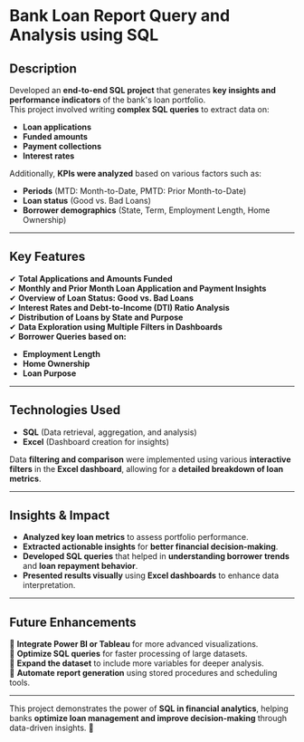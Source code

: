 # Bank Loan Report Query and Analysis using SQL  

## Description  
Developed an **end-to-end SQL project** that generates **key insights and performance indicators** of the bank's loan portfolio.  
This project involved writing **complex SQL queries** to extract data on:  
- **Loan applications**  
- **Funded amounts**  
- **Payment collections**  
- **Interest rates**  

Additionally, **KPIs were analyzed** based on various factors such as:  
- **Periods** (MTD: Month-to-Date, PMTD: Prior Month-to-Date)  
- **Loan status** (Good vs. Bad Loans)  
- **Borrower demographics** (State, Term, Employment Length, Home Ownership)  

---

## Key Features  
✔ **Total Applications and Amounts Funded**  
✔ **Monthly and Prior Month Loan Application and Payment Insights**  
✔ **Overview of Loan Status: Good vs. Bad Loans**  
✔ **Interest Rates and Debt-to-Income (DTI) Ratio Analysis**  
✔ **Distribution of Loans by State and Purpose**  
✔ **Data Exploration using Multiple Filters in Dashboards**  
✔ **Borrower Queries based on:**
  - **Employment Length**  
  - **Home Ownership**  
  - **Loan Purpose**  

---

## Technologies Used  
- **SQL** (Data retrieval, aggregation, and analysis)  
- **Excel** (Dashboard creation for insights)  

Data **filtering and comparison** were implemented using various **interactive filters** in the **Excel dashboard**, allowing for a **detailed breakdown of loan metrics**.  

---

## Insights & Impact  
- **Analyzed key loan metrics** to assess portfolio performance.  
- **Extracted actionable insights** for **better financial decision-making**.  
- **Developed SQL queries** that helped in **understanding borrower trends** and **loan repayment behavior**.  
- **Presented results visually** using **Excel dashboards** to enhance data interpretation.  

---

## Future Enhancements  
📌 **Integrate Power BI or Tableau** for more advanced visualizations.  
📌 **Optimize SQL queries** for faster processing of large datasets.  
📌 **Expand the dataset** to include more variables for deeper analysis.  
📌 **Automate report generation** using stored procedures and scheduling tools.  

---

This project demonstrates the power of **SQL in financial analytics**, helping banks **optimize loan management and improve decision-making** through data-driven insights. 🚀  
